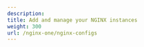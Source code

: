 ```yaml
---
description:
title: Add and manage your NGINX instances
weight: 300
url: /nginx-one/nginx-configs
---
```

